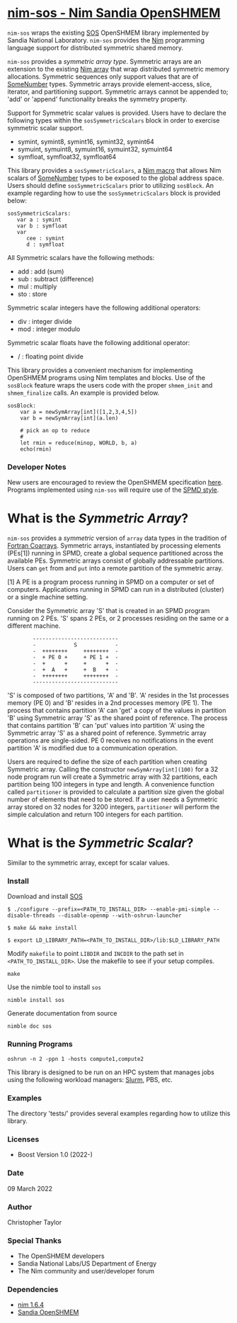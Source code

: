 <!-- Copyright (c) 2022 Christopher Taylor                                          -->
<!--                                                                                -->
<!--   Distributed under the Boost Software License, Version 1.0. (See accompanying -->
<!--   file LICENSE_1_0.txt or copy at http://www.boost.org/LICENSE_1_0.txt)        -->
# [nim-sos - Nim Sandia OpenSHMEM](https://github.com/ct-clmsn/nim-sos)

`nim-sos` wraps the existing [SOS](https://github.com/Sandia-OpenSHMEM/SOS) OpenSHMEM library implemented by Sandia National
Laboratory. `nim-sos` provides the [Nim](https://nim-lang.org) programming language support for distributed symmetric shared
memory.

`nim-sos` provides a *symmetric array type*. Symmetric arrays are an extension to the existing [Nim array](https://nim-lang.org/docs/manual.html#types-array-and-sequence-types) that wrap distributed symmetric memory allocations. Symmetric sequences only support values that are of [SomeNumber](https://nim-lang.org/docs/system.html#SomeNumber) types. Symmetric arrays provide element-access, slice, iterator, and partitioning support. Symmetric arrays cannot be appended to; 'add' or 'append' functionality breaks the symmetry property.

Support for Symmetric scalar values is provided. Users have to declare the following types within the `sosSymmetricScalars` block in order to exercise symmetric scalar support.

* symint, symint8, symint16, symint32, symint64
* symuint, symuint8, symuint16, symuint32, symuint64
* symfloat, symfloat32, symfloat64

This library provides a `sosSymmetricScalars`, a [Nim macro](https://nim-lang.org/docs/macros.html) that allows Nim scalars of [SomeNumber](https://nim-lang.org/docs/system.html#SomeNumber) types to be exposed to the global address space. Users should define `sosSymmetricScalars` prior to utilizing `sosBlock`. An example regarding how to use the `sosSymmetricScalars` block is provided below:

```
sosSymmetricScalars:
   var a : symint
   var b : symfloat
   var
      cee : symint
      d : symfloat
```

All Symmetric scalars have the following methods:

* add : add (sum)
* sub : subtract (difference)
* mul : multiply
* sto : store

Symmetric scalar integers have the following additional operators:

* div : integer divide
* mod : integer modulo

Symmetric scalar floats have the following additional operator:

* / : floating point divide

This library provides a convenient mechanism for implementing OpenSHMEM programs using Nim templates and blocks. Use of the `sosBlock` feature wraps the users code with the proper `shmem_init` and `shmem_finalize` calls. An example is provided below.

```
sosBlock:
    var a = newSymArray[int]([1,2,3,4,5])
    var b = newSymArray[int](a.len)

    # pick an op to reduce
    #
    let rmin = reduce(minop, WORLD, b, a)
    echo(rmin)
```

### Developer Notes

New users are encouraged to review the OpenSHMEM specification [here](http://openshmem.org/site/Specification). Programs
implemented using `nim-sos` will require use of the [SPMD style](https://en.wikipedia.org/wiki/SPMD).

# What is the *Symmetric Array*?

`nim-sos` provides a *symmetric* version of `array` data types in the tradition of [Fortran Coarrays](https://en.wikipedia.org/wiki/Coarray_Fortran). Symmetric arrays, instantiated by processing elements (PEs[1]) running in SPMD, create a global sequence partitioned across the available PEs. Symmetric arrays consist of globally addressable partitions. Users can `get` from and `put` into a remote partition of the symmetric array.

[1] A PE is a program process running in SPMD on a computer or set of computers. Applications running in SPMD can run in a distributed (cluster) or a single machine setting.

Consider the Symmetric array 'S' that is created in an SPMD program running on 2 PEs. 'S' spans 2 PEs, or 2 processes residing on the same or a different machine.

```
        ---------------------------
        -            S            -
        -  ++++++++     ++++++++  -
        -  + PE 0 +     + PE 1 +  -
        -  +      +     +      +  -
        -  +  A   +     +  B   +  -
        -  ++++++++     ++++++++  -
        ---------------------------
```

'S' is composed of two partitions, 'A' and 'B'. 'A' resides in the 1st processes memory (PE 0) and 'B' resides in a 2nd processes memory (PE 1). The process that contains partition 'A' can 'get' a copy of the values in partition 'B' using Symmetric array 'S' as the shared point of reference. The process that contains partition 'B' can 'put' values into partition 'A' using the Symmetric array 'S' as a shared point of reference. Symmetric array operations are single-sided. PE 0 receives no notifications in the event partition 'A' is modified due to a communication operation.

Users are required to define the size of each partition when creating Symmetric array. Calling the constructor `newSymArray[int](100)` for a 32 node program run will create a Symmetric array with 32 partitions, each partition being 100 integers in type and length. A convenience function called `partitioner` is provided to calculate a partition size given the global number of elements that need to be stored. If a user needs a Symmetric array stored on 32 nodes for 3200 integers, `partitioner` will perform the simple calculation and return 100 integers for each partition.

# What is the *Symmetric Scalar*?

Similar to the symmetric array, except for scalar values.

### Install

Download and install [SOS](https://github.com/Sandia-OpenSHMEM/SOS)
```
$ ./configure --prefix=<PATH_TO_INSTALL_DIR> --enable-pmi-simple --disable-threads --disable-openmp --with-oshrun-launcher

$ make && make install

$ export LD_LIBRARY_PATH=<PATH_TO_INSTALL_DIR>/lib:$LD_LIBRARY_PATH
```

Modify `makefile` to point `LIBDIR` and `INCDIR` to the
path set in `<PATH_TO_INSTALL_DIR>`. Use the makefile to
see if your setup compiles.
```
make
```

Use the nimble tool to install `sos`
```
nimble install sos
```

Generate documentation from source
```
nimble doc sos
```

### Running Programs

```
oshrun -n 2 -ppn 1 -hosts compute1,compute2
```

This library is designed to be run on an HPC system that manages jobs using the following workload managers: [Slurm](https://slurm.schedmd.com), PBS, etc.

### Examples

The directory 'tests/' provides several examples regarding how to utilize this library.

### Licenses

* Boost Version 1.0 (2022-)

### Date

09 March 2022

### Author

Christopher Taylor

### Special Thanks

* The OpenSHMEM developers
* Sandia National Labs/US Department of Energy
* The Nim community and user/developer forum

### Dependencies

* [nim 1.6.4](https://nim-lang.org)
* [Sandia OpenSHMEM](https://github.com/pnnl/rofi)

